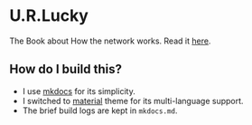 # U.R.Lucky

The Book about How the network works. Read it [here](https://keepwow.github.io/URL/).

## How do I build this?

- I use [mkdocs](https://www.mkdocs.org/) for its simplicity.
- I switched to [material](https://squidfunk.github.io/mkdocs-material) theme for its multi-language support.
- The brief build logs are kept in `mkdocs.md`.
